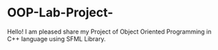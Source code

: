 # OOP-Lab-Project-
Hello! I am pleased share my Project of Object Oriented Programming in C++ language using SFML Library.
